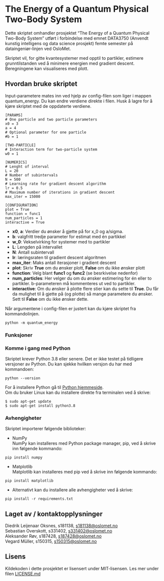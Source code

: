 # The Energy of a Quantum Physical Two-Body System
Dette skriptet omhandler prosjektet “The Energy of a Quantum Physical Two-Body System” utført i forbindelse med emnet
DATA3750 (Anvendt kunstig intelligens og data science prosjekt) femte semester på dataingeniør-linjen ved OsloMet.

Skriptet vil, for gitte kvantesystemer med opptil to partikler, estimere grunntilstanden ved å minimere energien med gradient descent.
Beregningene kan visualiseres med plott.

## Hvordan bruke skriptet
Input-parametere mates inn ved hjelp av config-filen som liger i mappen quantum_energy. Du kan endre verdiene direkte i filen. Husk å lagre for å kjøre skriptet med de oppdaterte verdiene.
```
[PARAMS]
# One particle and two particle parameters
x0 = 3
a = 4
# Optional parameter for one particle
#b = 1

[TWO-PARTICLE]
# Interaction term for two-particle system
w0 = 1

[NUMERICS]
# Lenght of interval
L = 20
# Number of subintervals
N = 500
# Learning rate for gradient descent algorithm
lr = 0.5
# Maximum number of iterations in gradient descent
max_iter = 15000

[CONFIGURATION]
plot = True
function = func1
num_particles = 1
interactive = True
```
* **x0**, **a**: Verdier du ønsker å gjette på for x_0 og a/sigma.
* **b**: valgfritt tredje parameter for estimat med én partikkel
* **w_0**: Vekselvirking for systemer med to partikler
* **L**: Lengden på intervallet
* **N**: Antall subintervall
* **lr**: læringsraten til gradient descent algoritmen
* **max_iter**: Maks antall iterasjoner i gradient descent
* **plot**: Skriv **True** om du ønsker plott, **False** om du ikke ønsker plott
* **function**: Velg blant **func1** og **func2** (se besrkivelse nedenfor)
* **num_particles**: Her velger du om du ønsker estimering for én eller to partikler. b-parameteren må kommenteres ut ved to partikler.
* **interactive**: Om du ønsker å plotte flere stier kan du sette til **True**. Du får da mulighet til å gjette på (og plotte) så mange parametere du ønsker. Sett til **False** om du ikke ønsker dette.  
  
Når argumentene i config-filen er justert kan du kjøre skriptet fra kommandolinjen.
```
python -m quantum_energy
```

### Funksjoner


### Komme i gang med Python
Skriptet krever Python 3.8 eller senere. Det er ikke testet på tidligere versjoner av Python. Du kan sjekke hvilken versjon du har med kommandoen:
```
python --version
```
For å installere Python gå til [Python hjemmeside](https://www.python.org/downloads/).  
Om du bruker Linux kan du installere direkte fra terminalen ved å skrive:
```
$ sudo apt-get update
$ sudo apt-get install python3.8
```
### Avhengigheter
Skriptet importerer følgende biblioteker:
* NumPy  
NumPy kan installeres med Python package manager, pip, ved å skrive inn følgende kommando:
```
pip install numpy
```
* Matplotlib  
Matplotlib kan installeres med pip ved å skrive inn følgende kommando:
```
pip install matplotlib
```
* Alternativt kan du installere alle avhengigheter ved å skrive:
```
pip install -r requirements.txt
```

## Laget av / kontaktopplysninger
Diedrik Leijenaar Oksnes, s181138, s181138@oslomet.no  
Sebastian Overskott, s331402, s331402@oslomet.no  
Aleksander Røv, s187428, s187428@oslomet.no  
Vegard Müller, s150315, s150315@oslomet.no 

## Lisens
Kildekoden i dette prosjektet er lisensert under MIT-lisensen. Les mer under filen [LICENSE.md](https://github.com/DiedrikL/DATA3750/blob/master/LICENSE.md)

